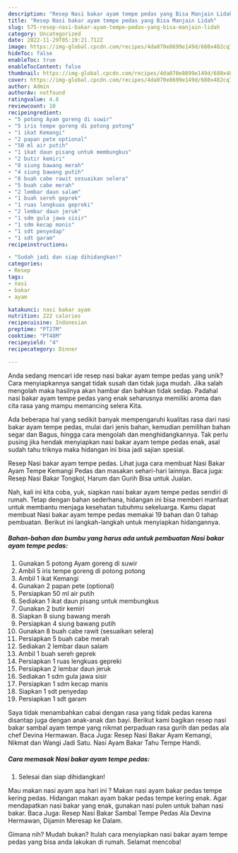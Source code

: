```yaml
---
description: "Resep Nasi bakar ayam tempe pedas yang Bisa Manjain Lidah"
title: "Resep Nasi bakar ayam tempe pedas yang Bisa Manjain Lidah"
slug: 575-resep-nasi-bakar-ayam-tempe-pedas-yang-bisa-manjain-lidah
category: Uncategorized
date: 2022-11-29T05:19:21.712Z
image: https://img-global.cpcdn.com/recipes/4da070e8699e149d/680x482cq70/nasi-bakar-ayam-tempe-pedas-foto-resep-utama.jpg
hideToc: false
enableToc: true
enableTocContent: false
thumbnail: https://img-global.cpcdn.com/recipes/4da070e8699e149d/680x482cq70/nasi-bakar-ayam-tempe-pedas-foto-resep-utama.jpg
cover: https://img-global.cpcdn.com/recipes/4da070e8699e149d/680x482cq70/nasi-bakar-ayam-tempe-pedas-foto-resep-utama.jpg
author: Admin
authorAv: notfound
ratingvalue: 4.8
reviewcount: 10
recipeingredient:
- "5 potong Ayam goreng di suwir"
- "5 iris tempe goreng di potong potong"
- "1 ikat Kemangi"
- "2 papan pete optional"
- "50 ml air putih"
- "1 ikat daun pisang untuk membungkus"
- "2 butir kemiri"
- "8 siung bawang merah"
- "4 siung bawang putih"
- "8 buah cabe rawit sesuaikan selera"
- "5 buah cabe merah"
- "2 lembar daun salam"
- "1 buah sereh geprek"
- "1 ruas lengkuas gepreki"
- "2 lembar daun jeruk"
- "1 sdm gula jawa sisir"
- "1 sdm kecap manis"
- "1 sdt penyedap"
- "1 sdt garam"
recipeinstructions:

- "Sudah jadi dan siap dihidangkan!"
categories:
- Resep
tags:
- nasi
- bakar
- ayam

katakunci: nasi bakar ayam 
nutrition: 222 calories
recipecuisine: Indonesian
preptime: "PT27M"
cooktime: "PT48M"
recipeyield: "4"
recipecategory: Dinner

---
```





Anda sedang mencari ide resep nasi bakar ayam tempe pedas yang unik? Cara menyiapkannya sangat tidak susah dan tidak juga mudah. Jika salah mengolah maka hasilnya akan hambar dan bahkan tidak sedap. Padahal nasi bakar ayam tempe pedas yang enak seharusnya memiliki aroma dan cita rasa yang mampu memancing selera Kita.





Ada beberapa hal yang sedikit banyak mempengaruhi kualitas rasa dari nasi bakar ayam tempe pedas, mulai dari jenis bahan, kemudian pemilihan bahan segar dan Bagus, hingga cara mengolah dan menghidangkannya. Tak perlu pusing jika hendak menyiapkan nasi bakar ayam tempe pedas enak,      asal sudah tahu triknya maka hidangan ini bisa jadi sajian spesial.














Resep Nasi bakar ayam tempe pedas. Lihat juga cara membuat Nasi Bakar Ayam Tempe Kemangi Pedas dan masakan sehari-hari lainnya. Baca juga: Resep Nasi Bakar Tongkol, Harum dan Gurih Bisa untuk Jualan.






Nah, kali ini kita coba, yuk, siapkan nasi bakar ayam tempe pedas sendiri di rumah. Tetap dengan bahan sederhana, hidangan ini bisa memberi manfaat untuk membantu menjaga kesehatan tubuhmu sekeluarga. Kamu dapat membuat Nasi bakar ayam tempe pedas memakai 19 bahan dan 0 tahap pembuatan. Berikut ini langkah-langkah untuk menyiapkan hidangannya.

<!--inarticleads1-->

##### Bahan-bahan dan bumbu yang harus ada untuk pembuatan Nasi bakar ayam tempe pedas:

1. Gunakan 5 potong Ayam goreng di suwir
1. Ambil 5 iris tempe goreng di potong potong
1. Ambil 1 ikat Kemangi
1. Gunakan 2 papan pete (optional)
1. Persiapkan 50 ml air putih
1. Sediakan 1 ikat daun pisang untuk membungkus
1. Gunakan 2 butir kemiri
1. Siapkan 8 siung bawang merah
1. Persiapkan 4 siung bawang putih
1. Gunakan 8 buah cabe rawit (sesuaikan selera)
1. Persiapkan 5 buah cabe merah
1. Sediakan 2 lembar daun salam
1. Ambil 1 buah sereh geprek
1. Persiapkan 1 ruas lengkuas gepreki
1. Persiapkan 2 lembar daun jeruk
1. Sediakan 1 sdm gula jawa sisir
1. Persiapkan 1 sdm kecap manis
1. Siapkan 1 sdt penyedap
1. Persiapkan 1 sdt garam


Saya tidak menambahkan cabai dengan rasa yang tidak pedas karena disantap juga dengan anak-anak dan bayi. Berikut kami bagikan resep nasi bakar sambal ayam tempe yang nikmat perpaduan rasa gurih dan pedas ala chef Devina Hermawan. Baca Juga: Resep Nasi Bakar Ayam Kemangi, Nikmat dan Wangi Jadi Satu. Nasi Ayam Bakar Tahu Tempe Handi. 

<!--inarticleads2-->

##### Cara memasak Nasi bakar ayam tempe pedas:


1. Selesai dan siap dihidangkan!

Mau makan nasi ayam apa hari ini ? Makan nasi ayam bakar pedas tempe kering pedas. Hidangan makan ayam bakar pedas tempe kering enak. Agar mendapatkan nasi bakar yang enak, gunakan nasi pulen untuk bahan nasi bakar. Baca Juga: Resep Nasi Bakar Sambal Tempe Pedas Ala Devina Hermawan, Dijamin Meresap ke Dalam. 

Gimana nih? Mudah bukan? Itulah cara menyiapkan nasi bakar ayam tempe pedas yang bisa anda lakukan di rumah. Selamat mencoba!

